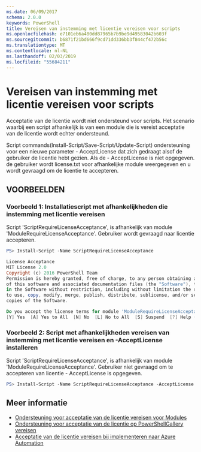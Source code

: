 ```yaml
---
ms.date: 06/09/2017
schema: 2.0.0
keywords: PowerShell
title: Vereisen van instemming met licentie vereisen voor scripts
ms.openlocfilehash: e7101eb6a480dd87965b7b9be9d49583042b603f
ms.sourcegitcommit: b6871f21bd666f9cd71dd336bb3f844cf472b56c
ms.translationtype: MT
ms.contentlocale: nl-NL
ms.lasthandoff: 02/03/2019
ms.locfileid: "55684211"
---
```

# <a name="requiring-license-acceptance-for-scripts"></a>Vereisen van instemming met licentie vereisen voor scripts

Acceptatie van de licentie wordt niet ondersteund voor scripts. Het scenario waarbij een script afhankelijk is van een module die is vereist acceptatie van de licentie wordt echter ondersteund.

Script commands(Install-Script/Save-Script/Update-Script) ondersteuning voor een nieuwe parameter - AcceptLicense dat zich gedraagt alsof de gebruiker de licentie hebt gezien. Als de - AcceptLicense is niet opgegeven. de gebruiker wordt license.txt voor afhankelijke module weergegeven en u wordt gevraagd om de licentie te accepteren.

## <a name="examples"></a>VOORBEELDEN

### <a name="example-1-install-script-with-dependencies-requiring-license-acceptance"></a>Voorbeeld 1: Installatiescript met afhankelijkheden die instemming met licentie vereisen

Script 'ScriptRequireLicenseAcceptance', is afhankelijk van module 'ModuleRequireLicenseAcceptance'. Gebruiker wordt gevraagd naar licentie accepteren.

```PowerShell
PS> Install-Script -Name ScriptRequireLicenseAcceptance

License Acceptance
MIT License 2.0
Copyright (c) 2016 PowerShell Team
Permission is hereby granted, free of charge, to any person obtaining a copy
of this software and associated documentation files (the "Software"), to deal
in the Software without restriction, including without limitation the rights
to use, copy, modify, merge, publish, distribute, sublicense, and/or sell
copies of the Software.

Do you accept the license terms for module 'ModuleRequireLicenseAcceptance'.
[Y] Yes  [A] Yes to All  [N] No  [L] No to All  [S] Suspend  [?] Help (default is "N"):
```

### <a name="example-2-install-script-with-dependencies-requiring-license-acceptance-and--acceptlicense"></a>Voorbeeld 2: Script met afhankelijkheden vereisen van instemming met licentie vereisen en -AcceptLicense installeren

Script 'ScriptRequireLicenseAcceptance', is afhankelijk van module 'ModuleRequireLicenseAcceptance'. Gebruiker niet gevraagd om te accepteren van licentie - AcceptLicense is opgegeven.

```PowerShell
PS> Install-Script -Name ScriptRequireLicenseAcceptance -AcceptLicense
```

## <a name="more-details"></a>Meer informatie

- [Ondersteuning voor acceptatie van de licentie vereisen voor Modules](module-license-acceptance.md)
- [Ondersteuning voor acceptatie van de licentie op PowerShellGallery vereisen](../how-to/working-with-packages/packages-that-require-license-acceptance.md)
- [Acceptatie van de licentie vereisen bij implementeren naar Azure Automation](../how-to/working-with-packages/deploy-to-azure-automation.md)
